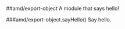 <a name="module_amd/export-object"></a>
##amd/export-object
A module that says hello!

<a name="module_amd/export-object.sayHello"></a>
###amd/export-object.sayHello()
Say hello.

